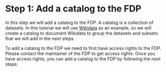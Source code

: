 Step 1: Add a catalog to the FDP
=================================
In this step we will add a catalog to the FDP. A catalog is a collection of datasets. 
In this tutorial we will use [Wikidata](https://www.wikidata.org) as an example, so we will create a catalog to document 
Wikidata to group the datasets and subsets that we will add in the next steps.

To add a catalog to the FDP we need to first have access rights to the FDP. Please contact the maintainer of the FDP to get access rights.
Once you have access rights, you can add a catalog to the FDP by following the next steps:



